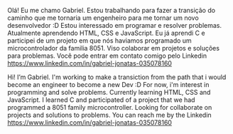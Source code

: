 Olá! Eu me chamo Gabriel. Estou trabalhando para fazer a transição do caminho que me tornaria um engenheiro para me tornar um novo desenvolvedor :D
Estou interessado em programar e resolver problemas.
Atualmente aprendendo HTML, CSS e JavaScript. Eu já aprendi C e participei de um projeto em que nós haviamos programado um microcontrolador da familia 8051.
Viso colaborar em projetos e soluções para problemas.
Você pode entrar em contato comigo pelo Linkedin https://www.linkedin.com/in/gabriel-jonatas-035078160

Hi! I’m Gabriel. I'm working to make a transiction from the path that i would become an engineer to become a new Dev :D
For now, i'm interest in programming and solve problems.
Currently learning HTML, CSS and JavaScript. I learned C and participated of a project that we had programmed a 8051 family microcontroller.
Looking for collaborate on projects and solutions to problems.
You can reach me by the Linkedin https://www.linkedin.com/in/gabriel-jonatas-035078160

<!---
GabrielJonatas/GabrielJonatas is a ✨ special ✨ repository because its `README.md` (this file) appears on your GitHub profile.
You can click the Preview link to take a look at your changes.
--->
